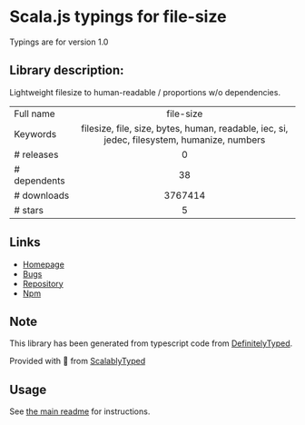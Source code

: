 
# Scala.js typings for file-size

Typings are for version 1.0

## Library description:
Lightweight filesize to human-readable / proportions w/o dependencies.

|                    |                 |
| ------------------ | :-------------: |
| Full name          | file-size |
| Keywords           | filesize, file, size, bytes, human, readable, iec, si, jedec, filesystem, humanize, numbers |
| # releases         | 0 |
| # dependents       | 38 |
| # downloads        | 3767414 |
| # stars            | 5 |

## Links
- [Homepage](https://github.com/Nijikokun/file-size)
- [Bugs](https://github.com/Nijikokun/file-size/issues)
- [Repository](https://github.com/Nijikokun/file-size)
- [Npm](https://www.npmjs.com/package/file-size)
    


## Note
This library has been generated from typescript code from [DefinitelyTyped](https://definitelytyped.org).

Provided with :purple_heart: from [ScalablyTyped](https://github.com/oyvindberg/ScalablyTyped)

## Usage
See [the main readme](../../readme.md) for instructions.


